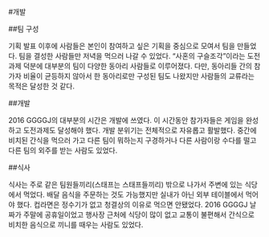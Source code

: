 #개발

##팀 구성

기획 발표 이후에 사람들은 본인이 참여하고 싶은 기획을 중심으로 모여서 팀을 만들었다. 팀을 결성한 사람들만 저녁을 먹으러 나갈 수 있었다. “사혼의 구슬조각”이라는 도전과제 덕분에 대부분의 팀이 다양한 동아리 사람들로 이루어졌다. 다만, 동아리들 간의 참가자 비율이 균등하지 않아서 한 동아리로만 구성된 팀도 나왔지만 사람들의 교류라는 목적은 달성한 것 같다.

##개발

2016 GGGGJ의 대부분의 시간은 개발에 쓰였다. 이 시간동안 참가자들은 게임을 완성하고 도전과제도 달성해야 했다. 개발 분위기는 전체적으로 자유롭고 활발했다. 중간에 비치된 간식을 먹으러 가고 다른 팀이 뭐하는지 구경하거나 다른 사람이랑 수다를 떨고 다른 팀의 외주를 받는 사람도 있었다. 

##식사

식사는 주로 같은 팀원들끼리(스태프는 스태프들끼리) 밖으로 나가서 주변에 있는 식당에서 먹었다. 배달 음식을 주문하는 것도 가능했지만 실내가 아닌 외부 테이블에서 먹어야 했다. 컵라면은 정수기가 없고 청결상의 이유로 먹으면 안됐었다. 2016 GGGGJ 날짜가 주말에 공휴일이었고 행사장 근처에 식당이 많이 없고 교통이 불편해서 간식으로 비치한 음식으로 끼니를 때우는 사람도 있었다.
